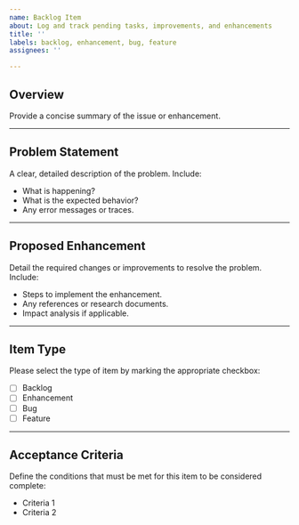 ```yaml
---
name: Backlog Item
about: Log and track pending tasks, improvements, and enhancements
title: ''
labels: backlog, enhancement, bug, feature
assignees: ''

---
```


## Overview

Provide a concise summary of the issue or enhancement.

---

## Problem Statement

A clear, detailed description of the problem. Include:

- What is happening?
- What is the expected behavior?
- Any error messages or traces.

---

## Proposed Enhancement

Detail the required changes or improvements to resolve the problem. Include:

- Steps to implement the enhancement.
- Any references or research documents.
- Impact analysis if applicable.

---

## Item Type

Please select the type of item by marking the appropriate checkbox:

- [ ] Backlog
- [ ] Enhancement
- [ ] Bug
- [ ] Feature

---

## Acceptance Criteria

Define the conditions that must be met for this item to be considered complete:

- Criteria 1
- Criteria 2

